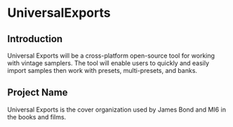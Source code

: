 # UniversalExports

## Introduction
Universal Exports will be a cross-platform open-source tool for working with vintage samplers. The tool will enable users to quickly and easily import samples then work with presets, multi-presets, and banks.

## Project Name
Universal Exports is the cover organization used by James Bond and MI6 in the books and films.
